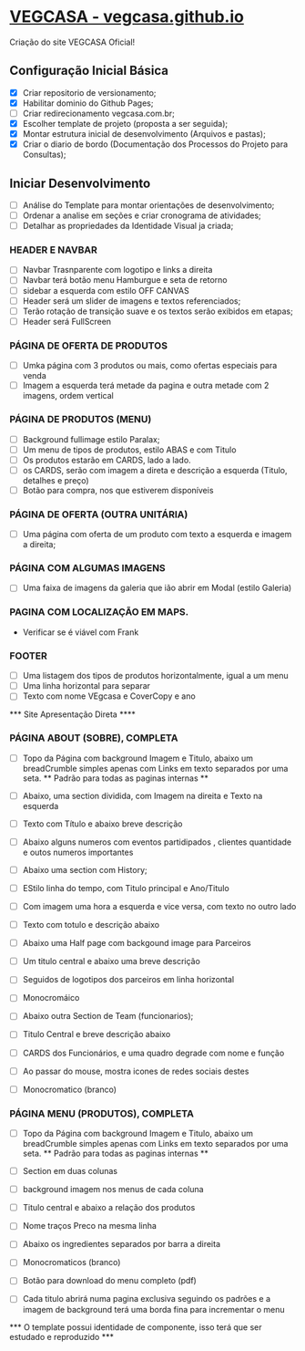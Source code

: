 # [VEGCASA - vegcasa.github.io](http://vegcasa.github.io)
Criação do site VEGCASA Oficial!

## Configuração Inicial Básica
-[x] Criar repositorio de versionamento;
-[x] Habilitar dominio do Github Pages;
-[ ] Criar redirecionamento vegcasa.com.br;
-[x] Escolher template de projeto (proposta a ser seguida);
-[x] Montar estrutura inicial de desenvolvimento (Arquivos e pastas);
-[x] Criar o diario de bordo (Documentação dos Processos do Projeto para Consultas);

## Iniciar Desenvolvimento
-[ ] Análise do Template para montar orientações de desenvolvimento;
-[ ] Ordenar a analise em seções e criar cronograma de atividades;
-[ ] Detalhar as propriedades da Identidade Visual ja criada;

### HEADER E NAVBAR
-[ ] Navbar Trasnparente com logotipo e links a direita
-[ ] Navbar terá botão menu Hamburgue e seta de retorno
-[ ] sidebar a esquerda com estilo OFF CANVAS
-[ ] Header será um slider de imagens e textos referenciados;
-[ ] Terão rotação de transição suave e os textos serão exibidos em etapas;
-[ ] Header será FullScreen

### PÁGINA DE OFERTA DE PRODUTOS
-[ ] Umka página com 3 produtos ou mais, como ofertas especiais para venda
-[ ] Imagem a esquerda terá metade da pagina e outra metade com 2 imagens, ordem vertical

### PÁGINA DE PRODUTOS (MENU)
-[ ] Background fullimage estilo Paralax;
-[ ] Um menu de tipos de produtos, estilo ABAS e com Titulo
-[ ] Os produtos estarão em CARDS, lado a lado.
-[ ] os CARDS, serão com imagem a direta e descrição a esquerda (Titulo, detalhes e preço)
-[ ] Botão para compra, nos que estiverem disponíveis
 
### PÁGINA DE OFERTA (OUTRA UNITÁRIA)
-[ ] Uma página com oferta de um produto com texto a esquerda e imagem a direita;

### PÁGINA COM ALGUMAS IMAGENS
-[ ] Uma faixa de imagens da galeria que ião abrir em Modal (estilo Galeria)

### PAGINA COM LOCALIZAÇÃO EM MAPS.
- Verificar se é viável com Frank

### FOOTER
-[ ] Uma listagem dos tipos de produtos horizontalmente, igual a um menu
-[ ] Uma linha horizontal para separar
-[ ] Texto com nome VEgcasa e CoverCopy e ano

*** Site Apresentação Direta ****

### PÁGINA ABOUT (SOBRE), COMPLETA
-[ ] Topo da Página com background Imagem e Titulo, abaixo um breadCrumble simples apenas com Links em texto separados por uma seta. ** Padrão para todas as paginas internas **

-[ ] Abaixo, uma section dividida, com Imagem na direita e Texto na esquerda
-[ ] Texto com Título e abaixo breve descrição
-[ ] Abaixo alguns numeros com eventos partidipados , clientes quantidade e outos numeros importantes

-[ ] Abaixo uma section com History;
-[ ] EStilo linha do tempo, com Titulo principal e Ano/Titulo
-[ ] Com imagem uma hora a esquerda e vice versa, com texto no outro lado
-[ ] Texto com totulo e descrição abaixo
-[ ] Abaixo uma Half page com backgound image para Parceiros
-[ ] Um titulo central e abaixo uma breve descrição
-[ ] Seguidos de logotipos dos parceiros em linha horizontal
-[ ] Monocromáico

-[ ] Abaixo outra Section de Team (funcionarios);
-[ ] Titulo Central e breve descrição abaixo
-[ ] CARDS dos Funcionários, e uma quadro degrade com nome e função
-[ ] Ao passar do mouse, mostra icones de redes sociais destes
-[ ] Monocromatico (branco)

### PÁGINA MENU (PRODUTOS), COMPLETA
-[ ] Topo da Página com background Imagem e Titulo, abaixo um breadCrumble simples apenas com Links em texto separados por uma seta. ** Padrão para todas as paginas internas **

-[ ] Section em duas colunas
-[ ] background imagem nos menus de cada coluna
-[ ] Titulo central e abaixo a relação dos produtos
-[ ] Nome traços Preco na mesma linha
-[ ] Abaixo os ingredientes separados por barra a direita
-[ ] Monocromaticos (branco)
-[ ] Botão para download do menu completo (pdf)

-[ ] Cada titulo abrirá numa pagina exclusiva seguindo os padrões e a imagem de background terá uma borda fina para incrementar o menu


*** O template possui identidade de componente, isso terá que ser estudado e reproduzido ***

